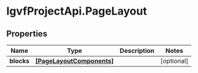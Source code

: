 # IgvfProjectApi.PageLayout

## Properties

Name | Type | Description | Notes
------------ | ------------- | ------------- | -------------
**blocks** | [**[PageLayoutComponents]**](PageLayoutComponents.md) |  | [optional] 


